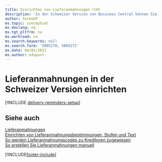 ```yaml
---
title: Einrichten von Lieferanmahnungen (CH)
description: 'In der Schweizer Version von Business Central können Sie Lieferanmahnungen nutzen, um Verkäufer über verspätete Lieferungen zu mahnen.'
author: SorenGP
ms.topic: conceptual
ms.devlang: na
ms.tgt_pltfrm: na
ms.workload: na
ms.search.keywords: null
ms.search.form: '5005270, 5005272'
ms.date: 04/01/2021
ms.author: edupont
---
```

# <a name="set-up-delivery-reminders-in-the-swiss-version" />Lieferanmahnungen in der Schweizer Version einrichten

[!INCLUDE [delivery-reminders-setup](../includes/ATCHDE/delivery-reminders-setup.md)]

## <a name="see-also" />Siehe auch

[Lieferanmahnungen](delivery-reminders.md)  
[Einrichten von Lieferanmahnungsbestimmungen, Stufen und Text](how-to-set-up-delivery-reminder-terms-levels-and-text.md)  
[So werden Lieferanmahnungscodes zu Kreditoren zugewiesen](how-to-assign-delivery-reminder-codes-to-vendors.md)  
[So erstellen Sie Lieferanmahnungen manuell](how-to-create-delivery-reminders-manually.md)


[!INCLUDE[footer-include](../../includes/footer-banner.md)]
